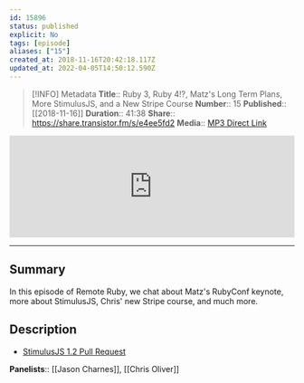 ```yaml
---
id: 15896
status: published
explicit: No
tags: [episode]
aliases: ["15"]
created_at: 2018-11-16T20:42:18.117Z
updated_at: 2022-04-05T14:50:12.590Z
---
```


> [!INFO] Metadata
> **Title**:: Ruby 3, Ruby 4!?, Matz's Long Term Plans, More StimulusJS, and a New Stripe Course
> **Number**:: 15
> **Published**:: [[2018-11-16]]
> **Duration**:: 41:38
> **Share**:: <https://share.transistor.fm/s/e4ee5fd2>
> **Media**:: [MP3 Direct Link](https://dts.podtrac.com/redirect.mp3/media.transistor.fm/e4ee5fd2/e4ee5fd2.mp3)

<iframe width="100%" height="180" frameborder="no" scrolling="no" seamless src="https://share.transistor.fm/e/e4ee5fd2/dark"></iframe>

---

## Summary

In this episode of Remote Ruby, we chat about Matz's RubyConf keynote, more about StimulusJS, Chris' new Stripe course, and much more.

## Description

- [StimulusJS 1.2 Pull Request](https://github.com/stimulusjs/stimulus/pull/202)

**Panelists**:: [[Jason Charnes]], [[Chris Oliver]]
